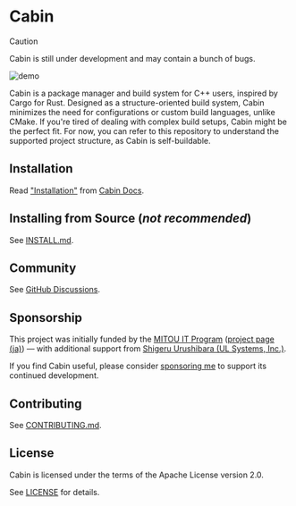 # Cabin

> [!CAUTION]
> Cabin is still under development and may contain a bunch of bugs.

![demo](https://vhs.charm.sh/vhs-6bCfWYKEw8XYRrE4KX169w.gif)

Cabin is a package manager and build system for C++ users, inspired by Cargo for Rust.  Designed as a structure-oriented build system, Cabin minimizes the need for configurations or custom build languages, unlike CMake.  If you're tired of dealing with complex build setups, Cabin might be the perfect fit.  For now, you can refer to this repository to understand the supported project structure, as Cabin is self-buildable.

<!-- See [cabinpkg.com](https://cabinpkg.com) for the list of packages. TODO: uncomment once package host becomes stable -->

## Installation

Read ["Installation"](https://docs.cabinpkg.com/installation) from [Cabin Docs](https://docs.cabinpkg.com).

## Installing from Source (*not recommended*)

See [INSTALL.md](INSTALL.md).

## Community

See [GitHub Discussions](https://github.com/orgs/cabinpkg/discussions).

## Sponsorship

This project was initially funded by the [MITOU IT Program](https://www.ipa.go.jp/en/it-talents/mitou/index.html) ([project page (ja)](https://www.ipa.go.jp/jinzai/mitou/it/2018/gaiyou_t-2.html)) — with additional support from [Shigeru Urushibara (UL Systems, Inc.)](https://www.ulsystems.co.jp/company/management-committee.html).

If you find Cabin useful, please consider [sponsoring me](https://github.com/sponsors/ken-matsui) to support its continued development.

## Contributing

See [CONTRIBUTING.md](CONTRIBUTING.md).

## License

Cabin is licensed under the terms of the Apache License version 2.0.

See [LICENSE](LICENSE) for details.
